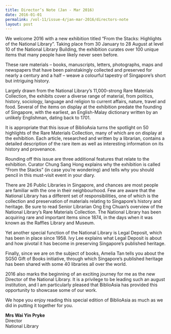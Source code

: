 ```yaml
---
title: Director’s Note (Jan - Mar 2016)
date: 2016-01-01
permalink: /vol-11/issue-4/jan-mar-2016/directors-note
layout: post
---
```

We welcome 2016 with a new exhibition titled “From the Stacks: Highlights of the National Library”. Taking place from 30 January to 28 August at level 10 of the National Library Building, the exhibition curates over 100 unique items that many people have likely never seen before.

These rare materials – books, manuscripts, letters, photographs, maps and newspapers that have been painstakingly collected and preserved for nearly a century and a half – weave a colourful tapestry of Singapore’s short but intriguing history.

Largely drawn from the National Library’s 11,000-strong Rare Materials Collection, the exhibits cover a diverse range of material, from politics, history, sociology, language and religion to current affairs, nature, travel and food. Several of the items on display at the exhibition predate the founding of Singapore, with the earliest, an English-Malay dictionary written by an unlikely Englishman, dating back to 1701.

It is appropriate that this issue of BiblioAsia turns the spotlight on 50 highlights of the Rare Materials Collection, many of which are on display at the exhibition. Each article, researched and written by a librarian, contains a detailed description of the rare item as well as interesting information on its history and provenance.

Rounding off this issue are three additional features that relate to the exhibition. Curator Chung Sang Hong explains why the exhibition is called “From the Stacks” (in case you’re wondering) and tells why you should pencil in this must-visit event in your diary.

There are 26 Public Libraries in Singapore, and chances are most people are familiar with the one in their neighbourhood. Few are aware that the National Library has a different set of responsibilities, one of which is the collection and preservation of materials relating to Singapore’s history and heritage. Be sure to read Senior Librarian Ong Eng Chuan’s overview of the National Library’s Rare Materials Collection. The National Library has been acquiring rare and important items since 1874, in the days when it was known as the Raffles Library and Museum.

Yet another special function of the National Library is Legal Deposit, which has been in place since 1958. Ivy Lee explains what Legal Deposit is about and how pivotal it has become in preserving Singapore’s published heritage.

Finally, since we are on the subject of books, Amelia Tan tells you about the SG50 Gift of Books initiative, through which Singapore’s published heritage has been shared with some 40 libraries all over the world.

2016 also marks the beginning of an exciting journey for me as the new Director of the National Library. It is a privilege to be leading such an august institution, and I am particularly pleased that BiblioAsia has provided this opportunity to showcase some of our work.

We hope you enjoy reading this special edition of BiblioAsia as much as we did in putting it together for you.

<b>Mrs Wai Yin Pryke</b><br>
Director<br>
National Library